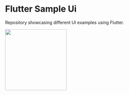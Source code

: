 # Flutter Sample Ui
Repository showcasing different UI examples using Flutter.

<!-- ### CONTACT_BOOK_UI
| SPLASH SCREEN | LOGIN PAGE | HOME PAGE | VIDEO |
|----------|----------|----------|----------|
| ![lOGIN](https://github.com/shihabksaleem/flutter-ui/blob/master/screenshots/contactbook%20ui/SPLASH.jpg?raw=true)   | ![lOGIN](https://github.com/shihabksaleem/flutter-ui/blob/master/screenshots/contactbook%20ui/Login%20Page.jpg?raw=true)   | ![lOGIN](https://github.com/shihabksaleem/flutter-ui/blob/master/screenshots/contactbook%20ui/Home%20Page.jpg?raw=true)   | ![lOGIN](https://github.com/shihabksaleem/flutter-ui/blob/master/screenshots/contactbook%20ui/VIDEO.gif?raw=true)   |

### Sample ui for Login and SignUp
| Splash Screen | Welcome Screen | Login Screen | Sign up Screen |
|----------|----------|----------|----------|
| ![lOGIN](https://github.com/shihabksaleem/flutter-ui/blob/master/screenshots/Login%20Sign-up%20ui/Splash.jpg?raw=true)   | ![lOGIN](https://github.com/shihabksaleem/flutter-ui/blob/master/screenshots/Login%20Sign-up%20ui/Welcome%20page.jpg?raw=true)   | ![lOGIN](https://github.com/shihabksaleem/flutter-ui/blob/master/screenshots/Login%20Sign-up%20ui/login%20page.jpg?raw=true)   | ![lOGIN](https://github.com/shihabksaleem/flutter-ui/blob/master/screenshots/Login%20Sign-up%20ui/signup%20page.jpg?raw=true)   |
 -->
<a target="_blank" rel="noopener noreferrer" href="/webrror/flutter_ui/blob/main/screenshots/5.png"><img src="https://github.com/shihabksaleem/flutter-ui/blob/master/screenshots/Login%20Sign-up%20ui/Splash.jpg?raw=true" width="200" style="max-width: 100%;"></a>
